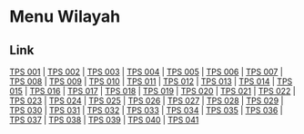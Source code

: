 # Menu Wilayah

## Link

[TPS 001](https://github.com/gigit-pemilu/pemilu-2024-51-bali/tree/main/pilpres/hitung-suara/sub/51-bali/sub/71-kota-denpasar/sub/04-denpasar-utara/sub/2003-dangin-puri-kaja/sub/001-tps)
 | 
[TPS 002](https://github.com/gigit-pemilu/pemilu-2024-51-bali/tree/main/pilpres/hitung-suara/sub/51-bali/sub/71-kota-denpasar/sub/04-denpasar-utara/sub/2003-dangin-puri-kaja/sub/002-tps)
 | 
[TPS 003](https://github.com/gigit-pemilu/pemilu-2024-51-bali/tree/main/pilpres/hitung-suara/sub/51-bali/sub/71-kota-denpasar/sub/04-denpasar-utara/sub/2003-dangin-puri-kaja/sub/003-tps)
 | 
[TPS 004](https://github.com/gigit-pemilu/pemilu-2024-51-bali/tree/main/pilpres/hitung-suara/sub/51-bali/sub/71-kota-denpasar/sub/04-denpasar-utara/sub/2003-dangin-puri-kaja/sub/004-tps)
 | 
[TPS 005](https://github.com/gigit-pemilu/pemilu-2024-51-bali/tree/main/pilpres/hitung-suara/sub/51-bali/sub/71-kota-denpasar/sub/04-denpasar-utara/sub/2003-dangin-puri-kaja/sub/005-tps)
 | 
[TPS 006](https://github.com/gigit-pemilu/pemilu-2024-51-bali/tree/main/pilpres/hitung-suara/sub/51-bali/sub/71-kota-denpasar/sub/04-denpasar-utara/sub/2003-dangin-puri-kaja/sub/006-tps)
 | 
[TPS 007](https://github.com/gigit-pemilu/pemilu-2024-51-bali/tree/main/pilpres/hitung-suara/sub/51-bali/sub/71-kota-denpasar/sub/04-denpasar-utara/sub/2003-dangin-puri-kaja/sub/007-tps)
 | 
[TPS 008](https://github.com/gigit-pemilu/pemilu-2024-51-bali/tree/main/pilpres/hitung-suara/sub/51-bali/sub/71-kota-denpasar/sub/04-denpasar-utara/sub/2003-dangin-puri-kaja/sub/008-tps)
 | 
[TPS 009](https://github.com/gigit-pemilu/pemilu-2024-51-bali/tree/main/pilpres/hitung-suara/sub/51-bali/sub/71-kota-denpasar/sub/04-denpasar-utara/sub/2003-dangin-puri-kaja/sub/009-tps)
 | 
[TPS 010](https://github.com/gigit-pemilu/pemilu-2024-51-bali/tree/main/pilpres/hitung-suara/sub/51-bali/sub/71-kota-denpasar/sub/04-denpasar-utara/sub/2003-dangin-puri-kaja/sub/010-tps)
 | 
[TPS 011](https://github.com/gigit-pemilu/pemilu-2024-51-bali/tree/main/pilpres/hitung-suara/sub/51-bali/sub/71-kota-denpasar/sub/04-denpasar-utara/sub/2003-dangin-puri-kaja/sub/011-tps)
 | 
[TPS 012](https://github.com/gigit-pemilu/pemilu-2024-51-bali/tree/main/pilpres/hitung-suara/sub/51-bali/sub/71-kota-denpasar/sub/04-denpasar-utara/sub/2003-dangin-puri-kaja/sub/012-tps)
 | 
[TPS 013](https://github.com/gigit-pemilu/pemilu-2024-51-bali/tree/main/pilpres/hitung-suara/sub/51-bali/sub/71-kota-denpasar/sub/04-denpasar-utara/sub/2003-dangin-puri-kaja/sub/013-tps)
 | 
[TPS 014](https://github.com/gigit-pemilu/pemilu-2024-51-bali/tree/main/pilpres/hitung-suara/sub/51-bali/sub/71-kota-denpasar/sub/04-denpasar-utara/sub/2003-dangin-puri-kaja/sub/014-tps)
 | 
[TPS 015](https://github.com/gigit-pemilu/pemilu-2024-51-bali/tree/main/pilpres/hitung-suara/sub/51-bali/sub/71-kota-denpasar/sub/04-denpasar-utara/sub/2003-dangin-puri-kaja/sub/015-tps)
 | 
[TPS 016](https://github.com/gigit-pemilu/pemilu-2024-51-bali/tree/main/pilpres/hitung-suara/sub/51-bali/sub/71-kota-denpasar/sub/04-denpasar-utara/sub/2003-dangin-puri-kaja/sub/016-tps)
 | 
[TPS 017](https://github.com/gigit-pemilu/pemilu-2024-51-bali/tree/main/pilpres/hitung-suara/sub/51-bali/sub/71-kota-denpasar/sub/04-denpasar-utara/sub/2003-dangin-puri-kaja/sub/017-tps)
 | 
[TPS 018](https://github.com/gigit-pemilu/pemilu-2024-51-bali/tree/main/pilpres/hitung-suara/sub/51-bali/sub/71-kota-denpasar/sub/04-denpasar-utara/sub/2003-dangin-puri-kaja/sub/018-tps)
 | 
[TPS 019](https://github.com/gigit-pemilu/pemilu-2024-51-bali/tree/main/pilpres/hitung-suara/sub/51-bali/sub/71-kota-denpasar/sub/04-denpasar-utara/sub/2003-dangin-puri-kaja/sub/019-tps)
 | 
[TPS 020](https://github.com/gigit-pemilu/pemilu-2024-51-bali/tree/main/pilpres/hitung-suara/sub/51-bali/sub/71-kota-denpasar/sub/04-denpasar-utara/sub/2003-dangin-puri-kaja/sub/020-tps)
 | 
[TPS 021](https://github.com/gigit-pemilu/pemilu-2024-51-bali/tree/main/pilpres/hitung-suara/sub/51-bali/sub/71-kota-denpasar/sub/04-denpasar-utara/sub/2003-dangin-puri-kaja/sub/021-tps)
 | 
[TPS 022](https://github.com/gigit-pemilu/pemilu-2024-51-bali/tree/main/pilpres/hitung-suara/sub/51-bali/sub/71-kota-denpasar/sub/04-denpasar-utara/sub/2003-dangin-puri-kaja/sub/022-tps)
 | 
[TPS 023](https://github.com/gigit-pemilu/pemilu-2024-51-bali/tree/main/pilpres/hitung-suara/sub/51-bali/sub/71-kota-denpasar/sub/04-denpasar-utara/sub/2003-dangin-puri-kaja/sub/023-tps)
 | 
[TPS 024](https://github.com/gigit-pemilu/pemilu-2024-51-bali/tree/main/pilpres/hitung-suara/sub/51-bali/sub/71-kota-denpasar/sub/04-denpasar-utara/sub/2003-dangin-puri-kaja/sub/024-tps)
 | 
[TPS 025](https://github.com/gigit-pemilu/pemilu-2024-51-bali/tree/main/pilpres/hitung-suara/sub/51-bali/sub/71-kota-denpasar/sub/04-denpasar-utara/sub/2003-dangin-puri-kaja/sub/025-tps)
 | 
[TPS 026](https://github.com/gigit-pemilu/pemilu-2024-51-bali/tree/main/pilpres/hitung-suara/sub/51-bali/sub/71-kota-denpasar/sub/04-denpasar-utara/sub/2003-dangin-puri-kaja/sub/026-tps)
 | 
[TPS 027](https://github.com/gigit-pemilu/pemilu-2024-51-bali/tree/main/pilpres/hitung-suara/sub/51-bali/sub/71-kota-denpasar/sub/04-denpasar-utara/sub/2003-dangin-puri-kaja/sub/027-tps)
 | 
[TPS 028](https://github.com/gigit-pemilu/pemilu-2024-51-bali/tree/main/pilpres/hitung-suara/sub/51-bali/sub/71-kota-denpasar/sub/04-denpasar-utara/sub/2003-dangin-puri-kaja/sub/028-tps)
 | 
[TPS 029](https://github.com/gigit-pemilu/pemilu-2024-51-bali/tree/main/pilpres/hitung-suara/sub/51-bali/sub/71-kota-denpasar/sub/04-denpasar-utara/sub/2003-dangin-puri-kaja/sub/029-tps)
 | 
[TPS 030](https://github.com/gigit-pemilu/pemilu-2024-51-bali/tree/main/pilpres/hitung-suara/sub/51-bali/sub/71-kota-denpasar/sub/04-denpasar-utara/sub/2003-dangin-puri-kaja/sub/030-tps)
 | 
[TPS 031](https://github.com/gigit-pemilu/pemilu-2024-51-bali/tree/main/pilpres/hitung-suara/sub/51-bali/sub/71-kota-denpasar/sub/04-denpasar-utara/sub/2003-dangin-puri-kaja/sub/031-tps)
 | 
[TPS 032](https://github.com/gigit-pemilu/pemilu-2024-51-bali/tree/main/pilpres/hitung-suara/sub/51-bali/sub/71-kota-denpasar/sub/04-denpasar-utara/sub/2003-dangin-puri-kaja/sub/032-tps)
 | 
[TPS 033](https://github.com/gigit-pemilu/pemilu-2024-51-bali/tree/main/pilpres/hitung-suara/sub/51-bali/sub/71-kota-denpasar/sub/04-denpasar-utara/sub/2003-dangin-puri-kaja/sub/033-tps)
 | 
[TPS 034](https://github.com/gigit-pemilu/pemilu-2024-51-bali/tree/main/pilpres/hitung-suara/sub/51-bali/sub/71-kota-denpasar/sub/04-denpasar-utara/sub/2003-dangin-puri-kaja/sub/034-tps)
 | 
[TPS 035](https://github.com/gigit-pemilu/pemilu-2024-51-bali/tree/main/pilpres/hitung-suara/sub/51-bali/sub/71-kota-denpasar/sub/04-denpasar-utara/sub/2003-dangin-puri-kaja/sub/035-tps)
 | 
[TPS 036](https://github.com/gigit-pemilu/pemilu-2024-51-bali/tree/main/pilpres/hitung-suara/sub/51-bali/sub/71-kota-denpasar/sub/04-denpasar-utara/sub/2003-dangin-puri-kaja/sub/036-tps)
 | 
[TPS 037](https://github.com/gigit-pemilu/pemilu-2024-51-bali/tree/main/pilpres/hitung-suara/sub/51-bali/sub/71-kota-denpasar/sub/04-denpasar-utara/sub/2003-dangin-puri-kaja/sub/037-tps)
 | 
[TPS 038](https://github.com/gigit-pemilu/pemilu-2024-51-bali/tree/main/pilpres/hitung-suara/sub/51-bali/sub/71-kota-denpasar/sub/04-denpasar-utara/sub/2003-dangin-puri-kaja/sub/038-tps)
 | 
[TPS 039](https://github.com/gigit-pemilu/pemilu-2024-51-bali/tree/main/pilpres/hitung-suara/sub/51-bali/sub/71-kota-denpasar/sub/04-denpasar-utara/sub/2003-dangin-puri-kaja/sub/039-tps)
 | 
[TPS 040](https://github.com/gigit-pemilu/pemilu-2024-51-bali/tree/main/pilpres/hitung-suara/sub/51-bali/sub/71-kota-denpasar/sub/04-denpasar-utara/sub/2003-dangin-puri-kaja/sub/040-tps)
 | 
[TPS 041](https://github.com/gigit-pemilu/pemilu-2024-51-bali/tree/main/pilpres/hitung-suara/sub/51-bali/sub/71-kota-denpasar/sub/04-denpasar-utara/sub/2003-dangin-puri-kaja/sub/041-tps)

